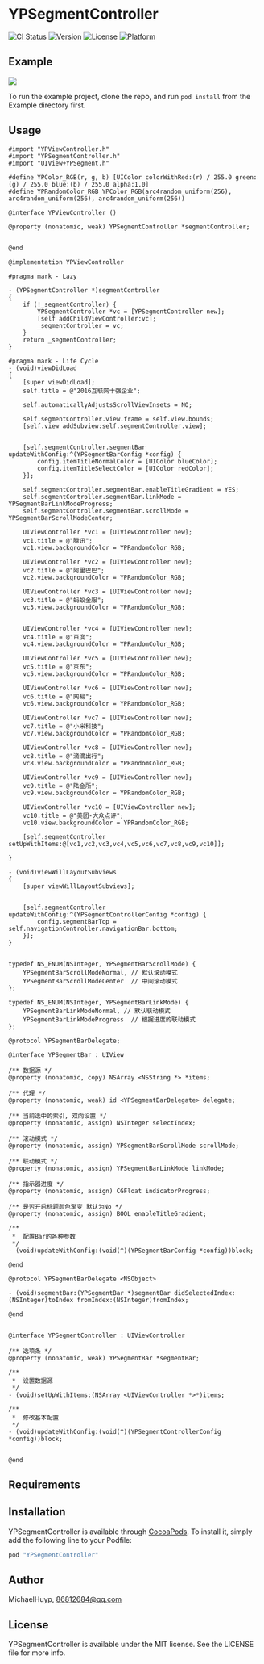 # YPSegmentController

[![CI Status](http://img.shields.io/travis/MichaelHuyp/YPSegmentController.svg?style=flat)](https://travis-ci.org/MichaelHuyp/YPSegmentController)
[![Version](https://img.shields.io/cocoapods/v/YPSegmentController.svg?style=flat)](http://cocoapods.org/pods/YPSegmentController)
[![License](https://img.shields.io/cocoapods/l/YPSegmentController.svg?style=flat)](http://cocoapods.org/pods/YPSegmentController)
[![Platform](https://img.shields.io/cocoapods/p/YPSegmentController.svg?style=flat)](http://cocoapods.org/pods/YPSegmentController)

## Example

<img src="https://lh3.googleusercontent.com/kiRHV5ygynMxK1vN3ncNKq_CU4tNLWwJtKxsV0T8NdMv7HMrn0IWLLmpsULD1-qH214R_nhH8AA7uhciid4YZ_MEpDcYfaNPQPRzYP1XIZRZnCKs8Si6768Z7471zi-AW-dZpflYL9-gP01ocgKQEKQl32ueVs2DocNgd0ea3jLihq_k6kK4SoJrJz5JztYtp69H0_DVZmu7WTFfCOt0y-WZXA_I62fKf5WRdYRYxL03z_-gcY0SqZD7AXDi6dG6naV18tM7RmftX0sQzf-1TCpzB2VbGiY1tNrNs_LaqUPn032of9JGmFLuotKnJRy-0-Icb-63-1qyuFHCsNncdWbF_cj--XE81W0l0mbUee5VMK1t131WC702Z57l-xw2ezhHLt0LPzFdIPHEXK5YR8kcyI6F34aPc17W7lFq3rJF45_q0eft5ghDtTePgOK59PcgfcSi61SiS2t9rUeRgzfVuVCfWwZdA0dGzdyXKHz9yS962ilpf2r28454W-CG6DxhAI5PFijz8V4HiyexkpCk-95tOfrkz9qYZ3M46EKwtkL8xb_NNUV-9jv1VGRGJYlNtq1kzILf7UZDnyU-0kDlEQEIeddZI-5WAEixsLJkVr7zNW0=w1066-h680-no">


To run the example project, clone the repo, and run `pod install` from the Example directory first.

## Usage

````objc
#import "YPViewController.h"
#import "YPSegmentController.h"
#import "UIView+YPSegment.h"

#define YPColor_RGB(r, g, b) [UIColor colorWithRed:(r) / 255.0 green:(g) / 255.0 blue:(b) / 255.0 alpha:1.0]
#define YPRandomColor_RGB YPColor_RGB(arc4random_uniform(256), arc4random_uniform(256), arc4random_uniform(256))

@interface YPViewController ()

@property (nonatomic, weak) YPSegmentController *segmentController;


@end

@implementation YPViewController

#pragma mark - Lazy

- (YPSegmentController *)segmentController
{
    if (!_segmentController) {
        YPSegmentController *vc = [YPSegmentController new];
        [self addChildViewController:vc];
        _segmentController = vc;
    }
    return _segmentController;
}

#pragma mark - Life Cycle
- (void)viewDidLoad
{
    [super viewDidLoad];
    self.title = @"2016互联网十强企业";
    
    self.automaticallyAdjustsScrollViewInsets = NO;
    
    self.segmentController.view.frame = self.view.bounds;
    [self.view addSubview:self.segmentController.view];
    
    
    [self.segmentController.segmentBar updateWithConfig:^(YPSegmentBarConfig *config) {
        config.itemTitleNormalColor = [UIColor blueColor];
        config.itemTitleSelectColor = [UIColor redColor];
    }];
    
    self.segmentController.segmentBar.enableTitleGradient = YES;
    self.segmentController.segmentBar.linkMode = YPSegmentBarLinkModeProgress;
    self.segmentController.segmentBar.scrollMode = YPSegmentBarScrollModeCenter;
    
    UIViewController *vc1 = [UIViewController new];
    vc1.title = @"腾讯";
    vc1.view.backgroundColor = YPRandomColor_RGB;
    
    UIViewController *vc2 = [UIViewController new];
    vc2.title = @"阿里巴巴";
    vc2.view.backgroundColor = YPRandomColor_RGB;
    
    UIViewController *vc3 = [UIViewController new];
    vc3.title = @"蚂蚁金服";
    vc3.view.backgroundColor = YPRandomColor_RGB;
    
    
    UIViewController *vc4 = [UIViewController new];
    vc4.title = @"百度";
    vc4.view.backgroundColor = YPRandomColor_RGB;
    
    UIViewController *vc5 = [UIViewController new];
    vc5.title = @"京东";
    vc5.view.backgroundColor = YPRandomColor_RGB;
    
    UIViewController *vc6 = [UIViewController new];
    vc6.title = @"网易";
    vc6.view.backgroundColor = YPRandomColor_RGB;
    
    UIViewController *vc7 = [UIViewController new];
    vc7.title = @"小米科技";
    vc7.view.backgroundColor = YPRandomColor_RGB;
    
    UIViewController *vc8 = [UIViewController new];
    vc8.title = @"滴滴出行";
    vc8.view.backgroundColor = YPRandomColor_RGB;
    
    UIViewController *vc9 = [UIViewController new];
    vc9.title = @"陆金所";
    vc9.view.backgroundColor = YPRandomColor_RGB;
    
    UIViewController *vc10 = [UIViewController new];
    vc10.title = @"美团-大众点评";
    vc10.view.backgroundColor = YPRandomColor_RGB;
    
    [self.segmentController setUpWithItems:@[vc1,vc2,vc3,vc4,vc5,vc6,vc7,vc8,vc9,vc10]];
    
}

- (void)viewWillLayoutSubviews
{
    [super viewWillLayoutSubviews];
    
    
    [self.segmentController updateWithConfig:^(YPSegmentControllerConfig *config) {
        config.segmentBarTop = self.navigationController.navigationBar.bottom;
    }];
}
````

````objc

typedef NS_ENUM(NSInteger, YPSegmentBarScrollMode) {
    YPSegmentBarScrollModeNormal, // 默认滚动模式
    YPSegmentBarScrollModeCenter  // 中间滚动模式
};

typedef NS_ENUM(NSInteger, YPSegmentBarLinkMode) {
    YPSegmentBarLinkModeNormal, // 默认联动模式
    YPSegmentBarLinkModeProgress  // 根据进度的联动模式
};

@protocol YPSegmentBarDelegate;

@interface YPSegmentBar : UIView

/** 数据源 */
@property (nonatomic, copy) NSArray <NSString *> *items;

/** 代理 */
@property (nonatomic, weak) id <YPSegmentBarDelegate> delegate;

/** 当前选中的索引, 双向设置 */
@property (nonatomic, assign) NSInteger selectIndex;

/** 滚动模式 */
@property (nonatomic, assign) YPSegmentBarScrollMode scrollMode;

/** 联动模式 */
@property (nonatomic, assign) YPSegmentBarLinkMode linkMode;

/** 指示器进度 */
@property (nonatomic, assign) CGFloat indicatorProgress;

/** 是否开启标题颜色渐变 默认为No */
@property (nonatomic, assign) BOOL enableTitleGradient;

/**
 *  配置Bar的各种参数
 */
- (void)updateWithConfig:(void(^)(YPSegmentBarConfig *config))block;

@end

@protocol YPSegmentBarDelegate <NSObject>

- (void)segmentBar:(YPSegmentBar *)segmentBar didSelectedIndex:(NSInteger)toIndex fromIndex:(NSInteger)fromIndex;

@end

````

````objc

@interface YPSegmentController : UIViewController

/** 选项条 */
@property (nonatomic, weak) YPSegmentBar *segmentBar;

/** 
 *  设置数据源
 */
- (void)setUpWithItems:(NSArray <UIViewController *>*)items;

/**
 *  修改基本配置
 */
- (void)updateWithConfig:(void(^)(YPSegmentControllerConfig *config))block;


@end

````

## Requirements

## Installation

YPSegmentController is available through [CocoaPods](http://cocoapods.org). To install
it, simply add the following line to your Podfile:

```ruby
pod "YPSegmentController"
```

## Author

MichaelHuyp, 86812684@qq.com

## License

YPSegmentController is available under the MIT license. See the LICENSE file for more info.


